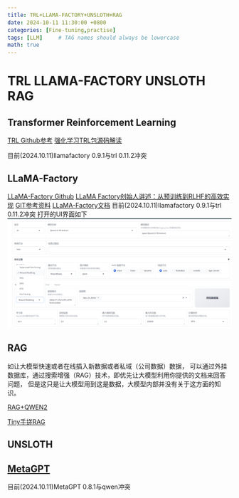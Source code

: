 ```yaml
---
title: TRL+LLAMA-FACTORY+UNSLOTH+RAG
date: 2024-10-11 11:30:00 +0800
categories: [Fine-tuning,practise]
tags: [LLM]     # TAG names should always be lowercase
math: true
---
```


# TRL LLAMA-FACTORY UNSLOTH RAG



## Transformer Reinforcement Learning
[TRL Github参考](https://github.com/huggingface/trl)
[强化学习TRL包源码解读](https://www.bilibili.com/video/BV1RG411y71U)

目前(2024.10.11)llamafactory 0.9.1与trl 0.11.2冲突


## LLaMA-Factory
[LLaMA-Factory Github](https://github.com/hiyouga/LLaMA-Factory)
[LLaMA Factory创始人讲述：从预训练到RLHF的高效实现](https://www.bilibili.com/video/BV1Gt421L7dt)
[GIT参考资料](https://github.com/InternLM/Tutorial/tree/camp3/docs/L0/Git)
[LLaMA-Factory文档](https://llamafactory.readthedocs.io/)
目前(2024.10.11)llamafactory 0.9.1与trl 0.11.2冲突
打开的UI界面如下
![LLAMA-FACTORY_UI.png](../assets/LLM/LLAMA-FACTORY_UI.png "LLAMA-FACTORY_UI")

## RAG
如让大模型快速或者在线插入新数据或者私域（公司数据）数据，
可以通过外挂数据库，通过搜索增强（RAG）技术，即优先让大模型利用你提供的文档来回答问题，
但是这只是让大模型用到这是数据，大模型内部并没有关于这方面的知识。

[RAG+QWEN2](https://www.youtube.com/watch?v=d9o2QU7gdu8)

[Tiny手搓RAG](https://github.com/datawhalechina/tiny-universe/tree/main/content/TinyRAG)



## UNSLOTH

## [MetaGPT](https://github.com/geekan/MetaGPT)

目前(2024.10.11)MetaGPT 0.8.1与qwen冲突


